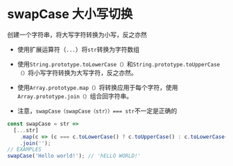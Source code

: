 # swapCase 大小写切换

创建一个字符串，将大写字符转换为小写，反之亦然

* 使用扩展运算符（`...`）将`str`转换为字符数组

* 使用`String.prototype.toLowerCase（）`和`String.prototype.toUpperCase（）`将小写字符转换为大写字符，反之亦然。

* 使用`Array.prototype.map（）`将转换应用于每个字符，使用`Array.prototype.join（）`组合回字符串。

* 注意，`swapCase（swapCase（str））=== str`不一定是正确的

```js
const swapCase = str =>
  [...str]
    .map(c => (c === c.toLowerCase() ? c.toUpperCase() : c.toLowerCase()))
    .join('');
// EXAMPLES
swapCase('Hello world!'); // 'hELLO WORLD!'
```

